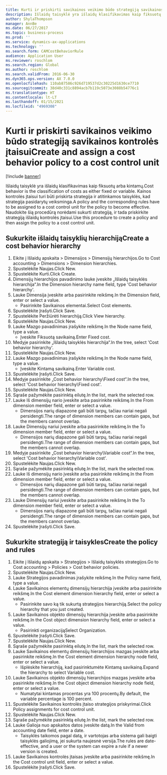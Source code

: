 ```yaml
---
title: Kurti ir priskirti savikainos veikimo būdo strategiją savikainos kontrolės įtaisui
description: Išlaidų taisyklė yra išlaidų klasifikavimas kaip fiksuotų arba kintamų.
author: ShylaThompson
manager: AnnBe
ms.date: 06/27/2017
ms.topic: business-process
ms.prod: ''
ms.service: dynamics-ax-applications
ms.technology: ''
ms.search.form: CAMCostBehaviorRule
audience: Application User
ms.reviewer: roschlom
ms.search.region: Global
ms.author: roschlom
ms.search.validFrom: 2016-06-30
ms.dyn365.ops.version: AX 7.0.0
ms.openlocfilehash: 110ab87586c926d719537d2c30225d1630ce7710
ms.sourcegitcommit: 38d40c331c8894acb7b119c5073e3088b54776c1
ms.translationtype: HT
ms.contentlocale: lt-LT
ms.lasthandoff: 01/15/2021
ms.locfileid: "4969308"
---
```

# <a name="create-and-assign-a-cost-behavior-policy-to-a-cost-control-unit"></a><span data-ttu-id="57851-103">Kurti ir priskirti savikainos veikimo būdo strategiją savikainos kontrolės įtaisui</span><span class="sxs-lookup"><span data-stu-id="57851-103">Create and assign a cost behavior policy to a cost control unit</span></span>

[!include [banner](../../includes/banner.md)]

<span data-ttu-id="57851-104">Išlaidų taisyklė yra išlaidų klasifikavimas kaip fiksuotų arba kintamų.</span><span class="sxs-lookup"><span data-stu-id="57851-104">Cost behavior is the classification of costs as either fixed or variable.</span></span> <span data-ttu-id="57851-105">Kainos kontrolės įtaisui turi būti priskirta strategija ir atitinkamos taisyklės, kad strategija pasidarytų veiksminga.</span><span class="sxs-lookup"><span data-stu-id="57851-105">A policy and the corresponding rules have to be assigned to a cost control unit for the policy to become effective.</span></span> <span data-ttu-id="57851-106">Naudokite šią procedūrą norėdami sukurti strategiją, ir tada priskirkite strategiją išlaidų kontrolės įtaisui.</span><span class="sxs-lookup"><span data-stu-id="57851-106">Use this procedure to create a policy and then assign the policy to a cost control unit.</span></span>


## <a name="create-a-cost-behavior-hierarchy"></a><span data-ttu-id="57851-107">Sukurkite išlaidų taisyklių hierarchiją</span><span class="sxs-lookup"><span data-stu-id="57851-107">Create a cost behavior hierarchy</span></span>
1. <span data-ttu-id="57851-108">Eikite į Išlaidų apskaita > Dimensijos > Dimensijų hierarchijos.</span><span class="sxs-lookup"><span data-stu-id="57851-108">Go to Cost accounting > Dimensions > Dimension hierarchies.</span></span>
2. <span data-ttu-id="57851-109">Spustelėkite Naujas.</span><span class="sxs-lookup"><span data-stu-id="57851-109">Click New.</span></span>
3. <span data-ttu-id="57851-110">Spustelėkite Kurti.</span><span class="sxs-lookup"><span data-stu-id="57851-110">Click Create.</span></span>
4. <span data-ttu-id="57851-111">Dimensijų hierarchijos pavadinimo lauke įveskite „Išlaidų taisyklės hierarchija“.</span><span class="sxs-lookup"><span data-stu-id="57851-111">In the Dimension hierarchy name field, type 'Cost behavior hierarchy'.</span></span>
5. <span data-ttu-id="57851-112">Lauke Dimensija įveskite arba pasirinkite reikšmę.</span><span class="sxs-lookup"><span data-stu-id="57851-112">In the Dimension field, enter or select a value.</span></span>
    * <span data-ttu-id="57851-113">Pasirinkite Savikainos elementai.</span><span class="sxs-lookup"><span data-stu-id="57851-113">Select Cost elements.</span></span>  
6. <span data-ttu-id="57851-114">Spustelėkite Įrašyti.</span><span class="sxs-lookup"><span data-stu-id="57851-114">Click Save.</span></span>
7. <span data-ttu-id="57851-115">Spustelėkite Peržiūrėti hierarchiją.</span><span class="sxs-lookup"><span data-stu-id="57851-115">Click View hierarchy.</span></span>
8. <span data-ttu-id="57851-116">Spustelėkite Naujas.</span><span class="sxs-lookup"><span data-stu-id="57851-116">Click New.</span></span>
9. <span data-ttu-id="57851-117">Lauke Mazgo pavadinimas įrašykite reikšmę.</span><span class="sxs-lookup"><span data-stu-id="57851-117">In the Node name field, type a value.</span></span>
    * <span data-ttu-id="57851-118">Įveskite Fiksuotą savikainą.</span><span class="sxs-lookup"><span data-stu-id="57851-118">Enter Fixed cost.</span></span>  
10. <span data-ttu-id="57851-119">Medyje pasirinkite „Išlaidų taisyklės hierarchija“.</span><span class="sxs-lookup"><span data-stu-id="57851-119">In the tree, select 'Cost behavior hierarchy'.</span></span>
11. <span data-ttu-id="57851-120">Spustelėkite Naujas.</span><span class="sxs-lookup"><span data-stu-id="57851-120">Click New.</span></span>
12. <span data-ttu-id="57851-121">Lauke Mazgo pavadinimas įrašykite reikšmę.</span><span class="sxs-lookup"><span data-stu-id="57851-121">In the Node name field, type a value.</span></span>
    * <span data-ttu-id="57851-122">Įveskite Kintamą savikainą.</span><span class="sxs-lookup"><span data-stu-id="57851-122">Enter Variable cost.</span></span>  
13. <span data-ttu-id="57851-123">Spustelėkite Įrašyti.</span><span class="sxs-lookup"><span data-stu-id="57851-123">Click Save.</span></span>
14. <span data-ttu-id="57851-124">Medyje pasirinkite „Cost behavior hierarchy\Fixed cost“.</span><span class="sxs-lookup"><span data-stu-id="57851-124">In the tree, select 'Cost behavior hierarchy\Fixed cost'.</span></span>
15. <span data-ttu-id="57851-125">Spustelėkite Naujas.</span><span class="sxs-lookup"><span data-stu-id="57851-125">Click New.</span></span>
16. <span data-ttu-id="57851-126">Sąraše pažymėkite pasirinktą eilutę.</span><span class="sxs-lookup"><span data-stu-id="57851-126">In the list, mark the selected row.</span></span>
17. <span data-ttu-id="57851-127">Lauke Iš dimensijų nario įveskite arba pasirinkite reikšmę.</span><span class="sxs-lookup"><span data-stu-id="57851-127">In the From dimension member field, enter or select a value.</span></span>
    * <span data-ttu-id="57851-128">Dimensijos narių diapazone gali būti tarpų, tačiau nariai negali persidengti.</span><span class="sxs-lookup"><span data-stu-id="57851-128">The range of dimension members can contain gaps, but the members cannot overlap.</span></span>  
18. <span data-ttu-id="57851-129">Lauke Dimensijų nariui įveskite arba pasirinkite reikšmę.</span><span class="sxs-lookup"><span data-stu-id="57851-129">In the To dimension member field, enter or select a value.</span></span>
    * <span data-ttu-id="57851-130">Dimensijos narių diapazone gali būti tarpų, tačiau nariai negali persidengti.</span><span class="sxs-lookup"><span data-stu-id="57851-130">The range of dimension members can contain gaps, but the members cannot overlap.</span></span>  
19. <span data-ttu-id="57851-131">Medyje pasirinkite „Cost behavior hierarchy\Variable cost“.</span><span class="sxs-lookup"><span data-stu-id="57851-131">In the tree, select 'Cost behavior hierarchy\Variable cost'.</span></span>
20. <span data-ttu-id="57851-132">Spustelėkite Naujas.</span><span class="sxs-lookup"><span data-stu-id="57851-132">Click New.</span></span>
21. <span data-ttu-id="57851-133">Sąraše pažymėkite pasirinktą eilutę.</span><span class="sxs-lookup"><span data-stu-id="57851-133">In the list, mark the selected row.</span></span>
22. <span data-ttu-id="57851-134">Lauke Iš dimensijų nario įveskite arba pasirinkite reikšmę.</span><span class="sxs-lookup"><span data-stu-id="57851-134">In the From dimension member field, enter or select a value.</span></span>
    * <span data-ttu-id="57851-135">Dimensijos narių diapazone gali būti tarpų, tačiau nariai negali persidengti.</span><span class="sxs-lookup"><span data-stu-id="57851-135">The range of dimension members can contain gaps, but the members cannot overlap.</span></span>  
23. <span data-ttu-id="57851-136">Lauke Dimensijų nariui įveskite arba pasirinkite reikšmę.</span><span class="sxs-lookup"><span data-stu-id="57851-136">In the To dimension member field, enter or select a value.</span></span>
    * <span data-ttu-id="57851-137">Dimensijos narių diapazone gali būti tarpų, tačiau nariai negali persidengti.</span><span class="sxs-lookup"><span data-stu-id="57851-137">The range of dimension members can contain gaps, but the members cannot overlap.</span></span>  
24. <span data-ttu-id="57851-138">Spustelėkite Įrašyti.</span><span class="sxs-lookup"><span data-stu-id="57851-138">Click Save.</span></span>

## <a name="create-the-policy-and-rules"></a><span data-ttu-id="57851-139">Sukurkite strategiją ir taisykles</span><span class="sxs-lookup"><span data-stu-id="57851-139">Create the policy and rules</span></span>
1. <span data-ttu-id="57851-140">Eikite į Išlaidų apskaita > Strategijos > Išlaidų taisyklės strategijos.</span><span class="sxs-lookup"><span data-stu-id="57851-140">Go to Cost accounting > Policies > Cost behavior policies.</span></span>
2. <span data-ttu-id="57851-141">Spustelėkite Naujas.</span><span class="sxs-lookup"><span data-stu-id="57851-141">Click New.</span></span>
3. <span data-ttu-id="57851-142">Lauke Strategijos pavadinimas įrašykite reikšmę.</span><span class="sxs-lookup"><span data-stu-id="57851-142">In the Policy name field, type a value.</span></span>
4. <span data-ttu-id="57851-143">Lauke Savikainos elementų dimensijų hierarchija įveskite arba pasirinkite reikšmę.</span><span class="sxs-lookup"><span data-stu-id="57851-143">In the Cost element dimension hierarchy field, enter or select a value.</span></span>
    * <span data-ttu-id="57851-144">Pasirinkite savo ką tik sukurtą strategijos hierarchiją.</span><span class="sxs-lookup"><span data-stu-id="57851-144">Select the policy hierarchy that you just created.</span></span>  
5. <span data-ttu-id="57851-145">Lauke Savikainos objekto dimensijų hierarchija įveskite arba pasirinkite reikšmę.</span><span class="sxs-lookup"><span data-stu-id="57851-145">In the Cost object dimension hierarchy field, enter or select a value.</span></span>
    * <span data-ttu-id="57851-146">Pasirinkti organizaciją</span><span class="sxs-lookup"><span data-stu-id="57851-146">Select Organization.</span></span>  
6. <span data-ttu-id="57851-147">Spustelėkite Įrašyti.</span><span class="sxs-lookup"><span data-stu-id="57851-147">Click Save.</span></span>
7. <span data-ttu-id="57851-148">Spustelėkite Naujas.</span><span class="sxs-lookup"><span data-stu-id="57851-148">Click New.</span></span>
8. <span data-ttu-id="57851-149">Sąraše pažymėkite pasirinktą eilutę.</span><span class="sxs-lookup"><span data-stu-id="57851-149">In the list, mark the selected row.</span></span>
9. <span data-ttu-id="57851-150">Lauke Savikainos elementų dimensijų hierarchijos mazgas įveskite arba pasirinkite reikšmę.</span><span class="sxs-lookup"><span data-stu-id="57851-150">In the Cost element dimension hierarchy node field, enter or select a value.</span></span>
    * <span data-ttu-id="57851-151">Išplėskite hierarchiją, kad pasirinktumėte Kintamą savikainą.</span><span class="sxs-lookup"><span data-stu-id="57851-151">Expand the hierarchy to select Variable cost.</span></span>  
10. <span data-ttu-id="57851-152">Lauke Savikainos objekto dimensijų hierarchijos mazgas įveskite arba pasirinkite reikšmę.</span><span class="sxs-lookup"><span data-stu-id="57851-152">In the Cost object dimension hierarchy node field, enter or select a value.</span></span>
    * <span data-ttu-id="57851-153">Numatytai kintamas procentas yra 100 procentų.</span><span class="sxs-lookup"><span data-stu-id="57851-153">By default, the variable percentage is 100 percent.</span></span>  
11. <span data-ttu-id="57851-154">Spustelėkite Savikainos kontrolės įtaiso strategijos priskyrimai.</span><span class="sxs-lookup"><span data-stu-id="57851-154">Click Policy assignments for cost control unit.</span></span>
12. <span data-ttu-id="57851-155">Spustelėkite Naujas.</span><span class="sxs-lookup"><span data-stu-id="57851-155">Click New.</span></span>
13. <span data-ttu-id="57851-156">Sąraše pažymėkite pasirinktą eilutę.</span><span class="sxs-lookup"><span data-stu-id="57851-156">In the list, mark the selected row.</span></span>
14. <span data-ttu-id="57851-157">Lauke Galioja nuo apskaitos datos įveskite datą.</span><span class="sxs-lookup"><span data-stu-id="57851-157">In the Valid from accounting date field, enter a date.</span></span>
    * <span data-ttu-id="57851-158">Taisyklės taikomos pagal datą, ir vartotojas arba sistema gali baigti taisyklės galiojimą, jei sukurta naujesnė versija.</span><span class="sxs-lookup"><span data-stu-id="57851-158">The rules are date-effective, and a user or the system can expire a rule if a newer version is created.</span></span>  
15. <span data-ttu-id="57851-159">Lauke Savikainos kontrolės įtaisas įveskite arba pasirinkite reikšmę.</span><span class="sxs-lookup"><span data-stu-id="57851-159">In the Cost control unit field, enter or select a value.</span></span>
16. <span data-ttu-id="57851-160">Spustelėkite Įrašyti.</span><span class="sxs-lookup"><span data-stu-id="57851-160">Click Save.</span></span>

